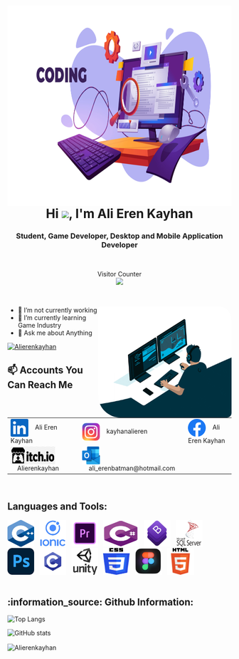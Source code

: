 <p><img align="left" src="image1.png" alt="Alierenkayhan" width ="1100" height = "450"  /></p>

<br>
<br>
<br>
<br>

<h1 align = "center" >Hi <img src="https://media.giphy.com/media/hvRJCLFzcasrR4ia7z/giphy.gif" width="30px">, I'm Ali Eren Kayhan </h1>
<h3 align = "center" > Student, Game Developer, Desktop and Mobile Application Developer </h3>
<br>
 <p align="center"> 
  Visitor Counter <br>
  <img src="https://profile-counter.glitch.me/{Alierenkayhan}/count.svg" />
 </p>
<br>
<p><img align="right" src="gip.gif" alt="Alierenkayhan" width ="300" height = "250" style="border-radius: 5px 30px 10px 50px" /></p>

- 🔭 I’m not currently working   
- 🌱 I’m currently learning Game Industry
- 💬 Ask me about Anything
<p> </p>

 <p align="left"> 
  <a href="https://github.com/ryo-ma/github-profile-trophy">
  <img src="https://github-profile-trophy.vercel.app/?username=Alierenkayhan" alt="Alierenkayhan" width ="510" height = "200" /></a> 
</p>

<h2 align = "left">📫 Accounts You Can Reach Me</h2>


<table border= "0">
  <tr>
    <td><img align="center" src="linkedin.png"  height="40" width="40" />&nbsp;&nbsp;&nbsp;&nbsp;Ali Eren Kayhan</td>
    <td><img align="center" src="instagram.png"  height="40" width="40" />&nbsp;&nbsp;&nbsp;&nbsp;kayhanalieren</td>
    <td><img align="center" src="facebook.png"  height="40" width="40" />&nbsp;&nbsp;&nbsp;&nbsp;Ali Eren Kayhan</td>
  </tr>
  <tr>
    <td><img align="center" src="Itch.io_logo.png"  height="40" width="100" />&nbsp;&nbsp;&nbsp;&nbsp;Alierenkayhan</td>
    <td><img align="center" src="outlook.png"  height="40" width="40" />&nbsp;&nbsp;&nbsp;&nbsp;ali_erenbatman@hotmail.com</td>
  </tr>
</table>


<br>
  

<h2 align="left">Languages and Tools:</h2>
<div>
  <img src="c++.png" title="C++" alt="C++" width="60" height="60"/>&nbsp;&nbsp;
  <img src="ionic.png" title="IONIC" alt="IONIC" width="60" height="60"/>&nbsp;&nbsp;
  <img src="adobe premiere pro.png" title="Adobe premiere pro" alt="Adobe premiere pro" width="60" height="60"/>&nbsp;&nbsp;           
  <img src="csharp.png" title="C#" alt="C#" width="80" height="60"/>&nbsp;&nbsp;
  <img src="bootstrap.png" title="Bootstrap" alt="Bootstrap" width="60" height="60"/>&nbsp;&nbsp;
  <img src="mssql.png" title="Mssql" alt="Mssql" width="60" height="60"/>&nbsp;&nbsp;
  <img src="photoshop.png" title="Photoshop" alt="Photoshop" width="60" height="60"/>&nbsp;&nbsp;
  <img src="c.png" title="C" alt="C" width="60" height="60"/>&nbsp;&nbsp;
  <img src="unity.png" title="Unity" alt="Unity" width="60" height="60"/>&nbsp;&nbsp;
  <img src="css.png" title="CSS" alt="CSS" width="60" height="60"/>&nbsp;&nbsp;
  <img src="figma.png" title="Figma" alt="Figma" width="60" height="60"/>&nbsp;&nbsp;
  <img src="html.png" title="HTML" alt="HTML" width="60" height="60"/>&nbsp;&nbsp;
</div>






<br>

<h2 align="left">:information_source:	Github Information:</h2>

![Top Langs](https://github-readme-stats.vercel.app/api/top-langs/?username=Alierenkayhan&layout=compact)
 
![GitHub stats](https://github-readme-stats.vercel.app/api?username=Alierenkayhan)
<br>
<p ><img align="center" src="https://github-readme-streak-stats.herokuapp.com/?user=Alierenkayhan&" alt="Alierenkayhan"  /></p>

 
